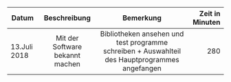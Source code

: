 Datum|Beschreibung|Bemerkung|Zeit in Minuten
----- | :--------:|:-------:| ------:
13.Juli 2018|Mit der Software bekannt machen|Bibliotheken ansehen und test programme schreiben + Auswahlteil des Hauptprogrammes angefangen|280
